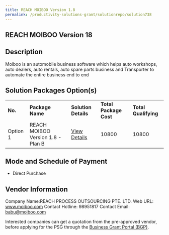 ```yaml
---
title: REACH MOIBOO Version 1.8
permalink: /productivity-solutions-grant/solutionrepo/solution738
---
```


## REACH MOIBOO Version 18

## Description

Moiboo is an automobile business software which helps auto workshops, auto dealers, auto rentals, auto spare parts business and Transporter to automate the entire business end to end

## Solution Packages Option(s)

<table>
<tr>
<td><b>No.</b></td>
<td><b>Package Name</b></td>
<td><b>Solution Details</b></td>
<td><b>Total Package Cost</b></td>
<td><b>Total Qualifying</b></td>
</tr>
<tr>
<td>Option 1</td>
<td>REACH MOIBOO Version 1.8 - Plan B</td>
<td><a href='https://www.gobusiness.gov.sg/images/psg/Desensitised_REACH_PROCESS_20200159_Annex_3_20200707122840_Part_2.pdf'>View Details</a></td>
<td>10800</td>
<td>10800</td>
</tr>
</table>

## Mode and Schedule of Payment

 - Direct Purchase

## Vendor Information

 Company Name:REACH PROCESS OUTSOURCING PTE. LTD. 
Web URL: www.moiboo.com 
Contact Hotline: 98951817 
Contact Email: babu@moiboo.com 


Interested companies can get a quotation from the pre-approved vendor, before applying for the PSG through the <a href='https://www.businessgrants.gov.sg/'>Business Grant Portal (BGP)</a>.

<script src="/jquery/resize-tables.js"></script>
